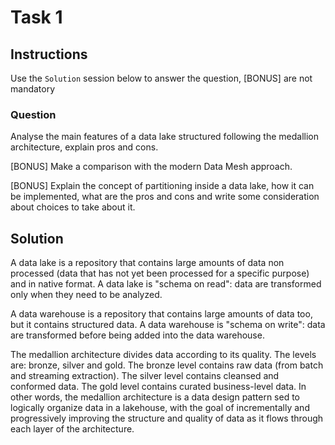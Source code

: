 # Task 1

## Instructions

Use the `Solution` session below to answer the question, [BONUS] are not mandatory

### Question

Analyse the main features of a data lake structured following the medallion architecture, explain pros and cons.

[BONUS] Make a comparison with the modern Data Mesh approach.

[BONUS] Explain the concept of partitioning inside a data lake, how it can be implemented, what are the pros and cons and write some consideration about choices to take about it.

## Solution

A data lake is a repository that contains large amounts of data non processed (data that has not yet been processed for a specific purpose) and in native format.
A data lake is "schema on read": data are transformed only when they need to be analyzed.

A data warehouse is a repository that contains large amounts of data too, but it contains structured data.
A data warehouse is "schema on write": data are transformed before being added into the data warehouse.

The medallion architecture divides data according to its quality.
The levels are: bronze, silver and gold.
The bronze level contains raw data (from batch and streaming extraction).
The silver level contains cleansed and conformed data.
The gold level contains curated business-level data.
In other words, the medallion architecture is a data design pattern sed to logically organize data in a lakehouse, with the goal of incrementally and progressively improving the structure and quality of data as it flows through each layer of the architecture.